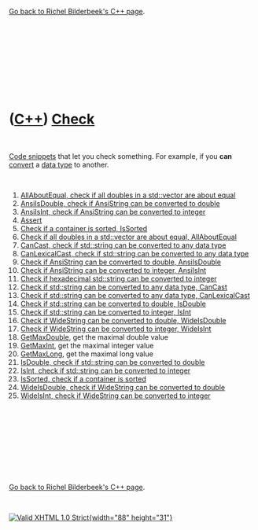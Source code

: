 

[Go back to Richel Bilderbeek's C++ page](Cpp.htm).

 

 

 

 

 

([C++](Cpp.htm)) [Check](CppCheck.htm)
======================================

 

[Code snippets](CppCodeSnippets.htm) that let you check something. For
example, if you **can** [convert](CppConvert.htm) a [data
type](CppDataType.htm) to another.

 

1.  [AllAboutEqual, check if all doubles in a std::vector are about
    equal](CppAllAboutEqual.htm)
2.  [AnsiIsDouble, check if AnsiString can be converted to
    double](CppAnsiIsDouble.htm)
3.  [AnsiIsInt, check if AnsiString can be converted to
    integer](CppAnsiIsInt.htm)
4.  [Assert](CppAssert.htm)
5.  [Check if a container is sorted, IsSorted](CppIsSorted.htm)
6.  [Check if all doubles in a std::vector are about equal,
    AllAboutEqual](CppAllAboutEqual.htm)
7.  [CanCast, check if std::string can be converted to any data
    type](CppCanCast.htm)
8.  [CanLexicalCast, check if std::string can be converted to any data
    type](CppCanLexicalCast.htm)
9.  [Check if AnsiString can be converted to double,
    AnsiIsDouble](CppAnsiIsDouble.htm)
10. [Check if AnsiString can be converted to integer,
    AnsiIsInt](CppAnsiIsInt.htm)
11. [Check if hexadecimal std::string can be converted to
    integer](CppHexStrIsInt.htm)
12. [Check if std::string can be converted to any data type,
    CanCast](CppCanCast.htm)
13. [Check if std::string can be converted to any data type,
    CanLexicalCast](CppCanLexicalCast.htm)
14. [Check if std::string can be converted to double,
    IsDouble](CppIsDouble.htm)
15. [Check if std::string can be converted to integer,
    IsInt](CppIsInt.htm)
16. [Check if WideString can be converted to double,
    WideIsDouble](CppWideIsDouble.htm)
17. [Check if WideString can be converted to integer,
    WideIsInt](CppWideIsInt.htm)
18. [GetMaxDouble](CppGetMaxDouble.htm), get the maximal double value
19. [GetMaxInt](CppGetMaxInt.htm), get the maximal integer value
20. [GetMaxLong](CppGetMaxLong.htm), get the maximal long value
21. [IsDouble, check if std::string can be converted to
    double](CppIsDouble.htm)
22. [IsInt, check if std::string can be converted to
    integer](CppIsInt.htm)
23. [IsSorted, check if a container is sorted](CppIsSorted.htm)
24. [WideIsDouble, check if WideString can be converted to
    double](CppWideIsDouble.htm)
25. [WideIsInt, check if WideString can be converted to
    integer](CppWideIsInt.htm)

 

 

 

 

 

[Go back to Richel Bilderbeek's C++ page](Cpp.htm).



 

[![Valid XHTML 1.0 Strict](valid-xhtml10.png){width="88"
height="31"}](http://validator.w3.org/check?uri=referer)
